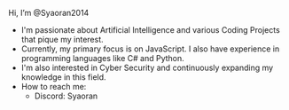 Hi, I’m @Syaoran2014
- I'm passionate about Artificial Intelligence and various Coding Projects that pique my interest.
- Currently, my primary focus is on JavaScript. I also have experience in programming languages like C# and Python.
- I'm also interested in Cyber Security and continuously expanding my knowledge in this field.
- How to reach me:
   - Discord: Syaoran

<!---
Syaoran2014/Syaoran2014 is a ✨ special ✨ repository because its `README.md` (this file) appears on your GitHub profile.
You can click the Preview link to take a look at your changes.
--->
